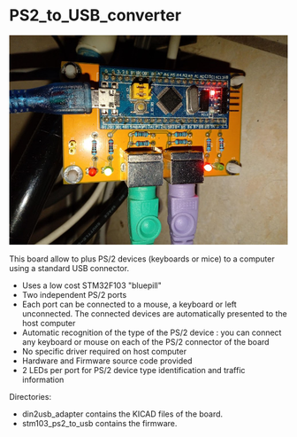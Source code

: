 # PS2_to_USB_converter

![The board running](board_in_function.jpg)

 This board allow to plus PS/2 devices (keyboards or mice) to a computer using a standard USB connector.


- Uses a low cost STM32F103 "bluepill"
- Two independent PS/2 ports
- Each port can be connected to a mouse, a keyboard or left unconnected. The connected devices are automatically presented to the host computer
- Automatic recognition of the type of the PS/2 device : you can connect any keyboard or mouse on each of the PS/2 connector of the board
- No specific driver required on host computer
- Hardware and Firmware source code provided
- 2 LEDs per port for PS/2 device type identification and traffic information


Directories:
- din2usb_adapter contains the KICAD files of the board.
- stm103_ps2_to_usb contains the firmware.
